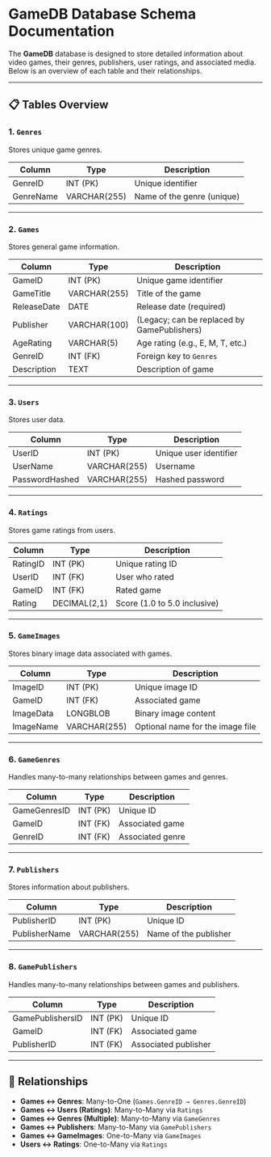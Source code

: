 # GameDB Database Schema Documentation

The **GameDB** database is designed to store detailed information about video games, their genres, publishers, user ratings, and associated media. Below is an overview of each table and their relationships.

---

## 📋 Tables Overview

### 1. `Genres`
Stores unique game genres.

| Column     | Type          | Description           |
|------------|---------------|-----------------------|
| GenreID    | INT (PK)      | Unique identifier     |
| GenreName  | VARCHAR(255)  | Name of the genre (unique) |

---

### 2. `Games`
Stores general game information.

| Column      | Type           | Description                       |
|-------------|----------------|-----------------------------------|
| GameID      | INT (PK)       | Unique game identifier            |
| GameTitle   | VARCHAR(255)   | Title of the game                 |
| ReleaseDate | DATE           | Release date (required)           |
| Publisher   | VARCHAR(100)   | (Legacy; can be replaced by GamePublishers) |
| AgeRating   | VARCHAR(5)     | Age rating (e.g., E, M, T, etc.)  |
| GenreID     | INT (FK)       | Foreign key to `Genres`           |
| Description | TEXT           | Description of game               |


---

### 3. `Users`
Stores user data.

| Column         | Type          | Description                   |
|----------------|---------------|-------------------------------|
| UserID         | INT (PK)      | Unique user identifier        |
| UserName       | VARCHAR(255)  | Username                      |
| PasswordHashed | VARCHAR(255)  | Hashed password               |

---

### 4. `Ratings`
Stores game ratings from users.

| Column   | Type           | Description                       |
|----------|----------------|-----------------------------------|
| RatingID | INT (PK)       | Unique rating ID                  |
| UserID   | INT (FK)       | User who rated                    |
| GameID   | INT (FK)       | Rated game                        |
| Rating   | DECIMAL(2,1)   | Score (1.0 to 5.0 inclusive)      |

---

### 5. `GameImages`
Stores binary image data associated with games.

| Column     | Type           | Description                          |
|------------|----------------|--------------------------------------|
| ImageID    | INT (PK)       | Unique image ID                      |
| GameID     | INT (FK)       | Associated game                      |
| ImageData  | LONGBLOB       | Binary image content                 |
| ImageName  | VARCHAR(255)   | Optional name for the image file     |

---

### 6. `GameGenres`
Handles many-to-many relationships between games and genres.

| Column        | Type       | Description               |
|---------------|------------|---------------------------|
| GameGenresID  | INT (PK)   | Unique ID                 |
| GameID        | INT (FK)   | Associated game           |
| GenreID       | INT (FK)   | Associated genre          |

---

### 7. `Publishers`
Stores information about publishers.

| Column        | Type           | Description          |
|---------------|----------------|----------------------|
| PublisherID   | INT (PK)       | Unique ID            |
| PublisherName | VARCHAR(255)   | Name of the publisher|

---

### 8. `GamePublishers`
Handles many-to-many relationships between games and publishers.

| Column           | Type     | Description             |
|------------------|----------|-------------------------|
| GamePublishersID | INT (PK) | Unique ID               |
| GameID           | INT (FK) | Associated game         |
| PublisherID      | INT (FK) | Associated publisher    |

---

## 🧩 Relationships

- **Games ↔ Genres**: Many-to-One (`Games.GenreID → Genres.GenreID`)
- **Games ↔ Users (Ratings)**: Many-to-Many via `Ratings`
- **Games ↔ Genres (Multiple)**: Many-to-Many via `GameGenres`
- **Games ↔ Publishers**: Many-to-Many via `GamePublishers`
- **Games ↔ GameImages**: One-to-Many via `GameImages`
- **Users ↔ Ratings**: One-to-Many via `Ratings`


